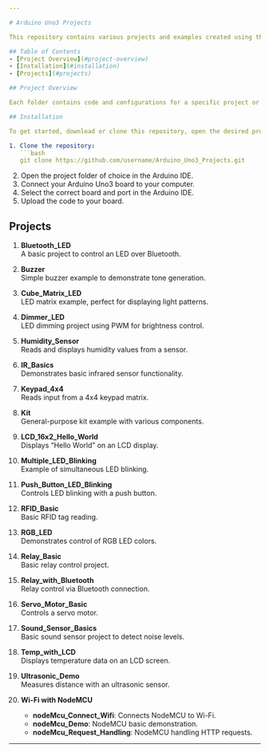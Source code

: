 ```yaml
---

# Arduino Uno3 Projects

This repository contains various projects and examples created using the Arduino Uno3 microcontroller. Each project demonstrates different hardware interactions, sensors, and basic functionalities using components such as LEDs, sensors, and modules.

## Table of Contents
- [Project Overview](#project-overview)
- [Installation](#installation)
- [Projects](#projects)

## Project Overview

Each folder contains code and configurations for a specific project or sample code. These projects cover a range of functionality, from LED blinking to Wi-Fi communication with NodeMCU. Projects are organized by functionality and include comments for easy understanding.

## Installation

To get started, download or clone this repository, open the desired project in the Arduino IDE, and upload it to your Arduino Uno3 board.

1. Clone the repository:
   ```bash
   git clone https://github.com/username/Arduino_Uno3_Projects.git
   ```
2. Open the project folder of choice in the Arduino IDE.
3. Connect your Arduino Uno3 board to your computer.
4. Select the correct board and port in the Arduino IDE.
5. Upload the code to your board.

## Projects

1. **Bluetooth_LED**  
   A basic project to control an LED over Bluetooth.

2. **Buzzer**  
   Simple buzzer example to demonstrate tone generation.

3. **Cube_Matrix_LED**  
   LED matrix example, perfect for displaying light patterns.

4. **Dimmer_LED**  
   LED dimming project using PWM for brightness control.

5. **Humidity_Sensor**  
   Reads and displays humidity values from a sensor.

6. **IR_Basics**  
   Demonstrates basic infrared sensor functionality.

7. **Keypad_4x4**  
   Reads input from a 4x4 keypad matrix.

8. **Kit**  
   General-purpose kit example with various components.

9. **LCD_16x2_Hello_World**  
   Displays “Hello World” on an LCD display.

10. **Multiple_LED_Blinking**  
    Example of simultaneous LED blinking.

11. **Push_Button_LED_Blinking**  
    Controls LED blinking with a push button.

12. **RFID_Basic**  
    Basic RFID tag reading.

13. **RGB_LED**  
    Demonstrates control of RGB LED colors.

14. **Relay_Basic**  
    Basic relay control project.

15. **Relay_with_Bluetooth**  
    Relay control via Bluetooth connection.

16. **Servo_Motor_Basic**  
    Controls a servo motor.

17. **Sound_Sensor_Basics**  
    Basic sound sensor project to detect noise levels.

18. **Temp_with_LCD**  
    Displays temperature data on an LCD screen.

19. **Ultrasonic_Demo**  
    Measures distance with an ultrasonic sensor.

20. **Wi-Fi with NodeMCU**  
    - **nodeMcu_Connect_Wifi**: Connects NodeMCU to Wi-Fi.
    - **nodeMcu_Demo**: NodeMCU basic demonstration.
    - **nodeMcu_Request_Handling**: NodeMCU handling HTTP requests.

---
```

